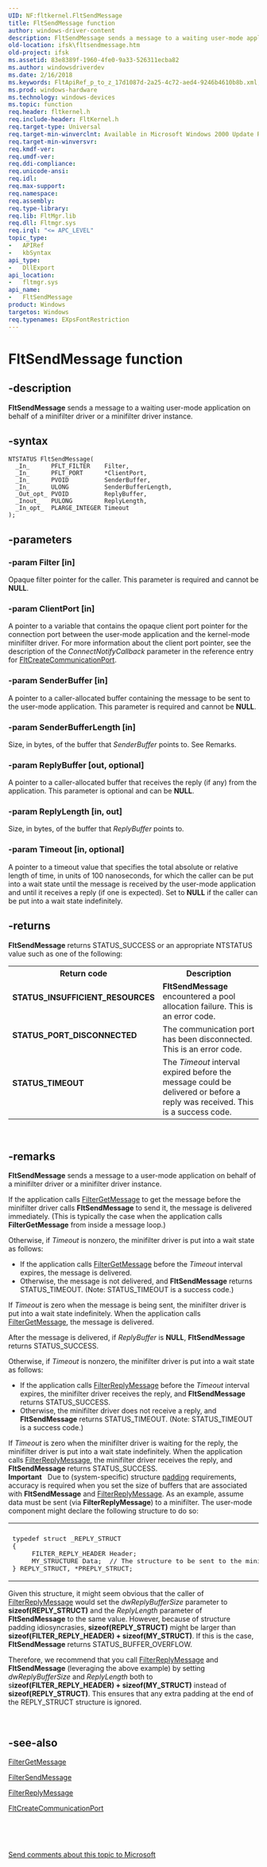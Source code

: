 ```yaml
---
UID: NF:fltkernel.FltSendMessage
title: FltSendMessage function
author: windows-driver-content
description: FltSendMessage sends a message to a waiting user-mode application on behalf of a minifilter driver or a minifilter driver instance.
old-location: ifsk\fltsendmessage.htm
old-project: ifsk
ms.assetid: 83e8389f-1960-4fe0-9a33-526311ecba82
ms.author: windowsdriverdev
ms.date: 2/16/2018
ms.keywords: FltApiRef_p_to_z_17d1087d-2a25-4c72-aed4-9246b4610b8b.xml, FltSendMessage, FltSendMessage function [Installable File System Drivers], fltkernel/FltSendMessage, ifsk.fltsendmessage
ms.prod: windows-hardware
ms.technology: windows-devices
ms.topic: function
req.header: fltkernel.h
req.include-header: FltKernel.h
req.target-type: Universal
req.target-min-winverclnt: Available in Microsoft Windows 2000 Update Rollup 1 for SP4, Windows XP SP2, Windows Server 2003 SP1, and later operating systems. Not available in Windows 2000 SP4 and earlier operating systems.
req.target-min-winversvr: 
req.kmdf-ver: 
req.umdf-ver: 
req.ddi-compliance: 
req.unicode-ansi: 
req.idl: 
req.max-support: 
req.namespace: 
req.assembly: 
req.type-library: 
req.lib: FltMgr.lib
req.dll: Fltmgr.sys
req.irql: "<= APC_LEVEL"
topic_type:
-	APIRef
-	kbSyntax
api_type:
-	DllExport
api_location:
-	fltmgr.sys
api_name:
-	FltSendMessage
product: Windows
targetos: Windows
req.typenames: EXpsFontRestriction
---
```


# FltSendMessage function


## -description


<b>FltSendMessage</b> sends a message to a waiting user-mode application on behalf of a minifilter driver or a minifilter driver instance. 


## -syntax


````
NTSTATUS FltSendMessage(
  _In_      PFLT_FILTER    Filter,
  _In_      PFLT_PORT      *ClientPort,
  _In_      PVOID          SenderBuffer,
  _In_      ULONG          SenderBufferLength,
  _Out_opt_ PVOID          ReplyBuffer,
  _Inout_   PULONG         ReplyLength,
  _In_opt_  PLARGE_INTEGER Timeout
);
````


## -parameters




### -param Filter [in]

Opaque filter pointer for the caller. This parameter is required and cannot be <b>NULL</b>. 


### -param ClientPort [in]

A pointer to a variable that contains the opaque client port pointer for the connection port between the user-mode application and the kernel-mode minifilter driver. For more information about the client port pointer, see the description of the <i>ConnectNotifyCallback</i> parameter in the reference entry for <a href="..\fltkernel\nf-fltkernel-fltcreatecommunicationport.md">FltCreateCommunicationPort</a>. 


### -param SenderBuffer [in]

A pointer to a caller-allocated buffer containing the message to be sent to the user-mode application. This parameter is required and cannot be <b>NULL</b>. 


### -param SenderBufferLength [in]

Size, in bytes, of the buffer that <i>SenderBuffer </i>points to. See Remarks.


### -param ReplyBuffer [out, optional]

A pointer to a caller-allocated buffer that receives the reply (if any) from the application. This parameter is optional and can be <b>NULL</b>. 


### -param ReplyLength [in, out]

Size, in bytes, of the buffer that <i>ReplyBuffer </i>points to. 


### -param Timeout [in, optional]

A pointer to a timeout value that specifies the total absolute or relative length of time, in units of 100 nanoseconds, for which the caller can be put into a wait state until the message is received by the user-mode application and until it receives a reply (if one is expected). Set to <b>NULL</b> if the caller can be put into a wait state indefinitely. 


## -returns



<b>FltSendMessage</b> returns STATUS_SUCCESS or an appropriate NTSTATUS value such as one of the following: 

<table>
<tr>
<th>Return code</th>
<th>Description</th>
</tr>
<tr>
<td width="40%">
<dl>
<dt><b>STATUS_INSUFFICIENT_RESOURCES</b></dt>
</dl>
</td>
<td width="60%">
<b>FltSendMessage</b> encountered a pool allocation failure. This is an error code. 

</td>
</tr>
<tr>
<td width="40%">
<dl>
<dt><b>STATUS_PORT_DISCONNECTED</b></dt>
</dl>
</td>
<td width="60%">
The communication port has been disconnected. This is an error code. 

</td>
</tr>
<tr>
<td width="40%">
<dl>
<dt><b>STATUS_TIMEOUT</b></dt>
</dl>
</td>
<td width="60%">
The <i>Timeout</i> interval expired before the message could be delivered or before a reply was received. This is a success code. 

</td>
</tr>
</table>
 




## -remarks



<b>FltSendMessage</b> sends a message to a user-mode application on behalf of a minifilter driver or a minifilter driver instance. 

If the application calls <a href="https://msdn.microsoft.com/library/windows/hardware/ff540506">FilterGetMessage</a> to get the message before the minifilter driver calls <b>FltSendMessage</b> to send it, the message is delivered immediately. (This is typically the case when the application calls <b>FilterGetMessage</b> from inside a message loop.) 

Otherwise, if <i>Timeout</i> is nonzero, the minifilter driver is put into a wait state as follows: 

<ul>
<li>
If the application calls <a href="https://msdn.microsoft.com/library/windows/hardware/ff540506">FilterGetMessage</a> before the <i>Timeout</i> interval expires, the message is delivered. 

</li>
<li>
Otherwise, the message is not delivered, and <b>FltSendMessage</b> returns STATUS_TIMEOUT. (Note: STATUS_TIMEOUT is a success code.) 

</li>
</ul>
If <i>Timeout</i> is zero when the message is being sent, the minifilter driver is put into a wait state indefinitely. When the application calls <a href="https://msdn.microsoft.com/library/windows/hardware/ff540506">FilterGetMessage</a>, the message is delivered. 

After the message is delivered, if <i>ReplyBuffer</i> is <b>NULL</b>, <b>FltSendMessage</b> returns STATUS_SUCCESS. 

Otherwise, if <i>Timeout</i> is nonzero, the minifilter driver is put into a wait state as follows: 

<ul>
<li>
If the application calls <a href="https://msdn.microsoft.com/library/windows/hardware/ff541508">FilterReplyMessage</a> before the <i>Timeout</i> interval expires, the minifilter driver receives the reply, and <b>FltSendMessage</b> returns STATUS_SUCCESS. 

</li>
<li>
Otherwise, the minifilter driver does not receive a reply, and <b>FltSendMessage</b> returns STATUS_TIMEOUT. (Note: STATUS_TIMEOUT is a success code.) 

</li>
</ul>
If <i>Timeout</i> is zero when the minifilter driver is waiting for the reply, the minifilter driver is put into a wait state indefinitely. When the application calls <a href="https://msdn.microsoft.com/library/windows/hardware/ff541508">FilterReplyMessage</a>, the minifilter driver receives the reply, and <b>FltSendMessage</b> returns STATUS_SUCCESS.

<div class="alert"><b>Important</b>    Due to (system-specific) structure <a href="https://msdn.microsoft.com/139a10e9-203b-499b-9291-8537eae9189c">padding</a> requirements, accuracy is required when you set the size of buffers that are associated with <b>FltSendMessage</b> and <a href="https://msdn.microsoft.com/library/windows/hardware/ff541508">FilterReplyMessage</a>. As an example, assume data must be sent (via <b>FilterReplyMessage</b>) to a minifilter.  The user-mode component might declare the following structure to do so:<div class="code"><span codelanguage=""><table>
<tr>
<th></th>
</tr>
<tr>
<td>
<pre>typedef struct _REPLY_STRUCT
{
     FILTER_REPLY_HEADER Header;
     MY_STRUCTURE Data;  // The structure to be sent to the minifilter.
} REPLY_STRUCT, *PREPLY_STRUCT;</pre>
</td>
</tr>
</table></span></div>
<p class="note">Given this structure, it might seem obvious that the caller of <a href="https://msdn.microsoft.com/library/windows/hardware/ff541508">FilterReplyMessage</a> would set the <i>dwReplyBufferSize</i> parameter to <b>sizeof(REPLY_STRUCT)</b> and the <i>ReplyLength</i> parameter of <b>FltSendMessage</b> to the same value.  However, because of structure padding idiosyncrasies, <b>sizeof(REPLY_STRUCT)</b> might be larger than <b>sizeof(FILTER_REPLY_HEADER) + sizeof(MY_STRUCT)</b>.  If this is the case, <b>FltSendMessage</b> returns STATUS_BUFFER_OVERFLOW.

<p class="note">Therefore, we recommend that you call <a href="https://msdn.microsoft.com/library/windows/hardware/ff541508">FilterReplyMessage</a> and <b>FltSendMessage</b> (leveraging the above example) by setting <i>dwReplyBufferSize</i> and <i>ReplyLength</i> both to s<b>izeof(FILTER_REPLY_HEADER) + sizeof(MY_STRUCT)</b> instead of <b>sizeof(REPLY_STRUCT)</b>. This ensures that any extra padding at the end of the REPLY_STRUCT structure is ignored.

</div>
<div> </div>



## -see-also

<a href="https://msdn.microsoft.com/library/windows/hardware/ff540506">FilterGetMessage</a>



<a href="https://msdn.microsoft.com/library/windows/hardware/ff541513">FilterSendMessage</a>



<a href="https://msdn.microsoft.com/library/windows/hardware/ff541508">FilterReplyMessage</a>



<a href="..\fltkernel\nf-fltkernel-fltcreatecommunicationport.md">FltCreateCommunicationPort</a>



 

 

<a href="mailto:wsddocfb@microsoft.com?subject=Documentation%20feedback [ifsk\ifsk]:%20FltSendMessage function%20 RELEASE:%20(2/16/2018)&amp;body=%0A%0APRIVACY STATEMENT%0A%0AWe use your feedback to improve the documentation. We don't use your email address for any other purpose, and we'll remove your email address from our system after the issue that you're reporting is fixed. While we're working to fix this issue, we might send you an email message to ask for more info. Later, we might also send you an email message to let you know that we've addressed your feedback.%0A%0AFor more info about Microsoft's privacy policy, see http://privacy.microsoft.com/en-us/default.aspx." title="Send comments about this topic to Microsoft">Send comments about this topic to Microsoft</a>

